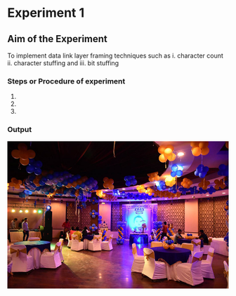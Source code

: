 # Experiment 1

## Aim of the Experiment 
To implement data link layer framing techniques such as 
i. character count ii. character stuffing and iii. bit stuffing 

### Steps or Procedure of experiment
1.
2.
3.

### Output

![output](birthday1.jpg)
